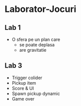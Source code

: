 # Laborator-Jocuri

## Lab 1
- O sfera pe un plan care 
  - se poate deplasa
  - are gravitatie

## Lab 3

- Trigger colider
- Pickup item
- Score & UI
- Spawn pickup dynamic
- Game over
